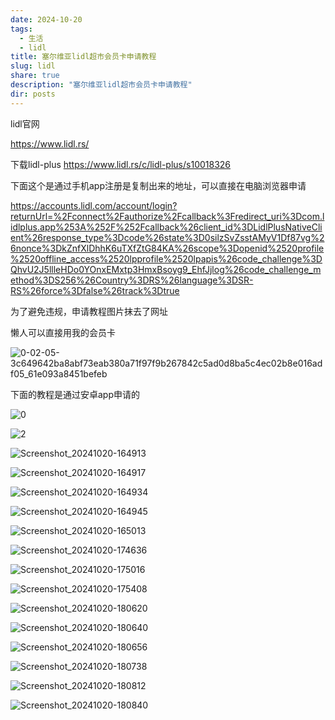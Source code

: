 ```yaml
---
date: 2024-10-20
tags:
  - 生活
  - lidl
title: 塞尔维亚lidl超市会员卡申请教程
slug: lidl
share: true
description: "塞尔维亚lidl超市会员卡申请教程"
dir: posts
---
```






lidl官网 

https://www.lidl.rs/

下载lidl-plus
https://www.lidl.rs/c/lidl-plus/s10018326

下面这个是通过手机app注册是复制出来的地址，可以直接在电脑浏览器申请

https://accounts.lidl.com/account/login?returnUrl=%2Fconnect%2Fauthorize%2Fcallback%3Fredirect_uri%3Dcom.lidlplus.app%253A%252F%252Fcallback%26client_id%3DLidlPlusNativeClient%26response_type%3Dcode%26state%3D0silzSvZsstAMyV1Df87vg%26nonce%3DkZnfXlDhhK6uTXfZtG84KA%26scope%3Dopenid%2520profile%2520offline_access%2520lpprofile%2520lpapis%26code_challenge%3DQhvU2J5llleHDo0YOnxEMxtp3HmxBsoyg9_EhfJjlog%26code_challenge_method%3DS256%26Country%3DRS%26language%3DSR-RS%26force%3Dfalse%26track%3Dtrue

为了避免违规，申请教程图片抹去了网址

懒人可以直接用我的会员卡

![0-02-05-3c649642ba8abf73eab380a71f97f9b267842c5ad0d8ba5c4ec02b8e016adf05_61e093a8451befeb](https://cdn.jsdelivr.net/gh/feifei8333/image@main/2024/202410201837160.jpg)

下面的教程是通过安卓app申请的

![0](https://cdn.jsdelivr.net/gh/feifei8333/image@main/2024/202410201838987.png)

![2](https://cdn.jsdelivr.net/gh/feifei8333/image@main/2024/202410201838489.png)

![Screenshot_20241020-164913](https://cdn.jsdelivr.net/gh/feifei8333/image@main/2024/202410201839886.png)

![Screenshot_20241020-164917](https://cdn.jsdelivr.net/gh/feifei8333/image@main/2024/202410201839028.png)

![Screenshot_20241020-164934](https://cdn.jsdelivr.net/gh/feifei8333/image@main/2024/202410201839436.png)

![Screenshot_20241020-164945](https://cdn.jsdelivr.net/gh/feifei8333/image@main/2024/202410201839420.png)

![Screenshot_20241020-165013](https://cdn.jsdelivr.net/gh/feifei8333/image@main/2024/202410201840580.png)

![Screenshot_20241020-174636](https://cdn.jsdelivr.net/gh/feifei8333/image@main/2024/202410201840206.png)

![Screenshot_20241020-175016](https://cdn.jsdelivr.net/gh/feifei8333/image@main/2024/202410201840011.png)

![Screenshot_20241020-175408](https://cdn.jsdelivr.net/gh/feifei8333/image@main/2024/202410201840252.png)

![Screenshot_20241020-180620](https://cdn.jsdelivr.net/gh/feifei8333/image@main/2024/202410201841858.png)

![Screenshot_20241020-180640](https://cdn.jsdelivr.net/gh/feifei8333/image@main/2024/202410201841853.png)

![Screenshot_20241020-180656](https://cdn.jsdelivr.net/gh/feifei8333/image@main/2024/202410201841765.png)

![Screenshot_20241020-180738](https://cdn.jsdelivr.net/gh/feifei8333/image@main/2024/202410201841636.png)

![Screenshot_20241020-180812](https://cdn.jsdelivr.net/gh/feifei8333/image@main/2024/202410201842924.png)

![Screenshot_20241020-180840](https://cdn.jsdelivr.net/gh/feifei8333/image@main/2024/202410201842991.png)